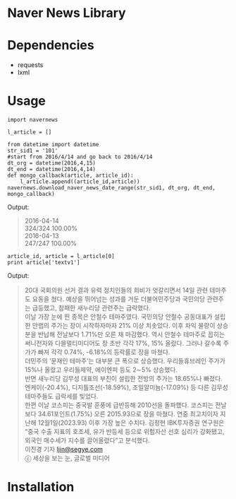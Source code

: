 # Naver News Library

# Dependencies
* requests
* lxml

# Usage

~~~{.python}
import navernews

l_article = []

from datetime import datetime
str_sid1 = '101'
#start from 2016/4/14 and go back to 2016/4/14
dt_org = datetime(2016,4,15)
dt_end = datetime(2016,4,14)
def mongo_callback(article, article_id):
    l_article.append((article_id,article))
navernews.download_naver_news_date_range(str_sid1, dt_org, dt_end, mongo_callback)
~~~

Output:
> 2016-04-14<br/>
324/324 100.00%<br/>
2016-04-13<br/>
247/247 100.00%

~~~{.python}
article_id, article = l_article[0]
print article['textv1']
~~~

Output:
> 20대 국회의원 선거 결과 유력 정치인들의 희비가 엇갈리면서 14일 관련 테마주도 요동을 쳤다. 예상을 뛰어넘는 성과를 거둔 더불어민주당과 국민의당 관련주는 급등했고, 참패한 새누리당 관련주는 급락했다.<br/>
이날 가장 눈에 띈 종목은 안철수 테마주였다. 국민의당 안철수 공동대표가 설립한 안랩의 주가는 장이 시작하자마자 21% 이상 치솟았다. 이후 차익 물량이 상승분을 반납해 전날보다 1.71%만 오른 채 마감했다. 역시 안철수 테마주로 꼽히는 써니전자와 다믈멀티미디어도 장 초반 각각 17%, 15% 올랐다. 그러나 갈수록 주가가 빠져 각각 0.74%, -6.18%의 등락률로 장을 마쳤다.<br/>
더민주의 ‘문재인 테마주’는 대부분 큰 폭으로 상승했다. 우리들휴브레인 주가가 15%나 올랐고 우리들제약, 에이엔피 등도 2∼5% 상승했다.<br/>
반면 새누리당 김무성 대표의 부친이 설립한 전방의 주가는 18.65%나 빠졌다. 엔케이(-20.4%), 디지틀조선(-18.59%), 조일알미늄(-17.09%) 등 다른 김무성 테마주들도 급락세를 빚었다.<br/>
한편 이날 코스피는 중국발 훈풍에 급반등해 2010선을 돌파했다. 코스피는 전날보다 34.61포인트(1.75%) 오른 2015.93으로 장을 마쳤다. 연중 최고치이자 지난해 12월1일(2023.93) 이후 가장 높은 수치다. 김정현 IBK투자증권 연구원은 “중국 수출 지표의 호조세, 유가 반등세 등으로 위험자산 선호 심리가 강화됐고, 외국인 매수세가 지수를 끌어올렸다”고 분석했다.<br/>
이진경 기자 ljin@segye.com<br/>
ⓒ 세상을 보는 눈, 글로벌 미디어

# Installation
